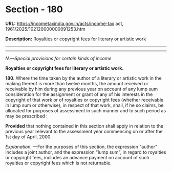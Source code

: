 # Section - 180

**URL:** https://incometaxindia.gov.in/acts/income-tax act, 1961/2025/102120000000091253.htm

**Description:** Royalties or copyright fees for literary or artistic work

---

****

_N.—Special provisions for certain kinds of income_

**Royalties or copyright fees for literary or artistic work.**

**180.** Where the time taken by the author of a literary or artistic work in the making thereof is more than twelve months, the amount received or receivable by him during any previous year on account of any lump sum consideration for the assignment or grant of any of his interests in the copyright of that work or of royalties or copyright fees (whether receivable in lump sum or otherwise), in respect of that work, shall, if he so claims, be allocated for purposes of assessment in such manner and to such period as may be prescribed :

**Provided** that nothing contained in this section shall apply in relation to the previous year relevant to the assessment year commencing on or after the 1st day of April, 2000.

_Explanation._ —For the purposes of this section, the expression "author" includes a joint author, and the expression "lump sum", in regard to royalties or copyright fees, includes an advance payment on account of such royalties or copyright fees which is not returnable.